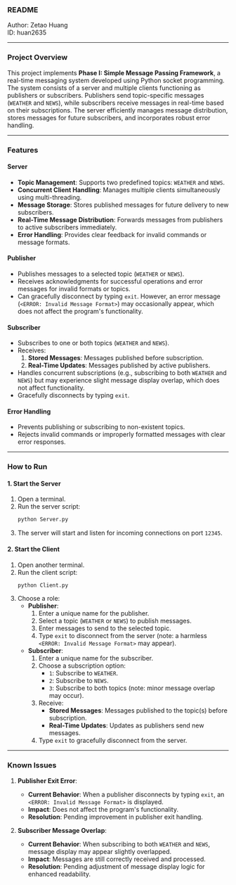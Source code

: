 ### **README**

Author: Zetao Huang  
ID: huan2635  

---

### **Project Overview**

This project implements **Phase I: Simple Message Passing Framework**, a real-time messaging system developed using Python socket programming. The system consists of a server and multiple clients functioning as publishers or subscribers. Publishers send topic-specific messages (`WEATHER` and `NEWS`), while subscribers receive messages in real-time based on their subscriptions. The server efficiently manages message distribution, stores messages for future subscribers, and incorporates robust error handling.

---

### **Features**

#### **Server**
- **Topic Management**: Supports two predefined topics: `WEATHER` and `NEWS`.
- **Concurrent Client Handling**: Manages multiple clients simultaneously using multi-threading.
- **Message Storage**: Stores published messages for future delivery to new subscribers.
- **Real-Time Message Distribution**: Forwards messages from publishers to active subscribers immediately.
- **Error Handling**: Provides clear feedback for invalid commands or message formats.

#### **Publisher**
- Publishes messages to a selected topic (`WEATHER` or `NEWS`).
- Receives acknowledgments for successful operations and error messages for invalid formats or topics.
- Can gracefully disconnect by typing `exit`. However, an error message (`<ERROR: Invalid Message Format>`) may occasionally appear, which does not affect the program's functionality.

#### **Subscriber**
- Subscribes to one or both topics (`WEATHER` and `NEWS`).
- Receives:
  1. **Stored Messages**: Messages published before subscription.
  2. **Real-Time Updates**: Messages published by active publishers.
- Handles concurrent subscriptions (e.g., subscribing to both `WEATHER` and `NEWS`) but may experience slight message display overlap, which does not affect functionality.
- Gracefully disconnects by typing `exit`.

#### **Error Handling**
- Prevents publishing or subscribing to non-existent topics.
- Rejects invalid commands or improperly formatted messages with clear error responses.

---

### **How to Run**

#### **1. Start the Server**
1. Open a terminal.
2. Run the server script:
   ```bash
   python Server.py
   ```
3. The server will start and listen for incoming connections on port `12345`.

#### **2. Start the Client**
1. Open another terminal.
2. Run the client script:
   ```bash
   python Client.py
   ```
3. Choose a role:
   - **Publisher**:
     1. Enter a unique name for the publisher.
     2. Select a topic (`WEATHER` or `NEWS`) to publish messages.
     3. Enter messages to send to the selected topic.
     4. Type `exit` to disconnect from the server (note: a harmless `<ERROR: Invalid Message Format>` may appear).
   - **Subscriber**:
     1. Enter a unique name for the subscriber.
     2. Choose a subscription option:
        - `1`: Subscribe to `WEATHER`.
        - `2`: Subscribe to `NEWS`.
        - `3`: Subscribe to both topics (note: minor message overlap may occur).
     3. Receive:
        - **Stored Messages**: Messages published to the topic(s) before subscription.
        - **Real-Time Updates**: Updates as publishers send new messages.
     4. Type `exit` to gracefully disconnect from the server.
 
---

### **Known Issues**

1. **Publisher Exit Error**:
   - **Current Behavior**: When a publisher disconnects by typing `exit`, an `<ERROR: Invalid Message Format>` is displayed.
   - **Impact**: Does not affect the program's functionality.
   - **Resolution**: Pending improvement in publisher exit handling.

2. **Subscriber Message Overlap**:
   - **Current Behavior**: When subscribing to both `WEATHER` and `NEWS`, message display may appear slightly overlapped.
   - **Impact**: Messages are still correctly received and processed.
   - **Resolution**: Pending adjustment of message display logic for enhanced readability.
